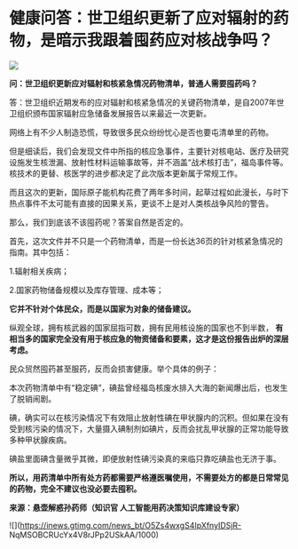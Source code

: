 # 健康问答：世卫组织更新了应对辐射的药物，是暗示我跟着囤药应对核战争吗？

![](https://inews.gtimg.com/news_bt/O2mAwf9ohMrx4OklJwetlRSEVLX3rjryIfPUAeQ_GDAI0AA/1000)

**问：世卫组织更新应对辐射和核紧急情况药物清单，普通人需要囤药吗？**

答：世卫组织近期发布的应对辐射和核紧急情况的关键药物清单，是自2007年世卫组织颁布国家辐射应急储备发展报告以来最近一次更新。

网络上有不少人制造恐慌，导致很多民众纷纷忧心是否也要屯清单里的药物。

但是细读后，我们会发现文件中所指的核应急事件，主要针对核电站、医疗及研究设施发生核泄漏、放射性材料运输事故等，并不涵盖“战术核打击”，福岛事件等。核技术的更替、核医学的进步都决定了此次版本更新属于常规工作。

而且这次的更新，国际原子能机构花费了两年多时间，起草过程如此漫长，与时下热点事件不太可能有直接的因果关系，更谈不上是对人类核战争风险的警告。

那么，我们到底该不该囤药呢？答案自然是否定的。

首先，这次文件并不只是一个药物清单，而是一份长达36页的针对核紧急情况的指南。其中包括：

1.辐射相关疾病；

2.国家药物储备规模以及库存管理、成本等；

**它并不针对个体民众，而是以国家为对象的储备建议。**

纵观全球，拥有核武器的国家屈指可数，拥有民用核设施的国家也不到半数，
**有相当多的国家完全没有用于核应急的物资储备和要素，这才是这份报告出炉的深层考虑。**

民众贸然囤药甚至服药，反而会损害健康。举个具体的例子：

本次药物清单中有“稳定碘”，碘盐曾经福岛核废水排入大海的新闻爆出后，也发生了脱销闹剧。

碘，确实可以在核污染情况下有效阻止放射性碘在甲状腺内的沉积。但如果在没有受到核污染的情况下，大量摄入碘制剂如碘片，反而会扰乱甲状腺的正常功能导致多种甲状腺疾病。

碘盐里面碘含量微乎其微，即便放射性碘污染真的来临只靠吃碘盐也无济于事。

**所以，用药清单中所有处方药都需要严格遵医嘱使用，不需要处方的都是日常常见的药物，完全不建议也没必要去囤积。**

**来源：悬壶解惑孙药师（知识官 人工智能用药决策知识库建设专家）**

![](https://inews.gtimg.com/news_bt/O5Zs4wxgS4IpXfnyIDSjR-
NqMSOBCRUcYx4V8rJPp2USkAA/1000)

